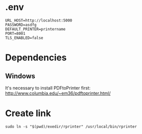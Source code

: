 # .env
```
URL_HOST=http://localhost:5000
PASSWORD=asdfg
DEFAULT_PRINTER=printername
PORT=8001
TLS_ENABLED=false
```

# Dependencies

## Windows

It's necessary to install PDFtoPrinter first:
<http://www.columbia.edu/~em36/pdftoprinter.html/>

# Create link

```
sudo ln -s "$(pwd)/exedir/rprinter" /usr/local/bin/rprinter
```